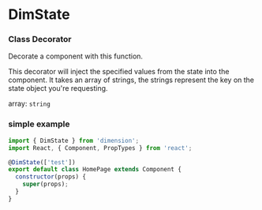 # DimState
### **Class Decorator**

Decorate a component with this function.

This decorator will inject the specified values from the state into the component.
It takes an array of strings, the strings represent the key on the state object you're requesting.

array: ```string```

### simple example
``` javascript
import { DimState } from 'dimension';
import React, { Component, PropTypes } from 'react';

@DimState(['test'])
export default class HomePage extends Component {
  constructor(props) {
    super(props);
  }
}
```